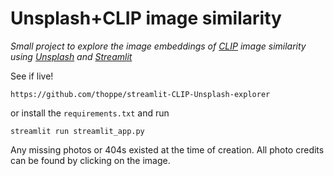 # Unsplash+CLIP image similarity
_Small project to explore the image embeddings of [CLIP](https://github.com/openai/CLIP) image similarity using [Unsplash](https://unsplash.com/) and [Streamlit](streamlit.io)_

See if live!

    https://github.com/thoppe/streamlit-CLIP-Unsplash-explorer

or install the `requirements.txt` and run

    streamlit run streamlit_app.py

Any missing photos or 404s existed at the time of creation. All photo credits can be found by clicking on the image.